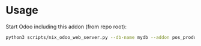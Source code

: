 # Usage

Start Odoo including this addon (from repo root):

```bash
python3 scripts/nix_odoo_web_server.py --db-name mydb --addon pos_product_quick_info
```

